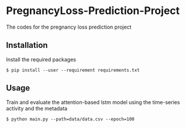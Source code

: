 # PregnancyLoss-Prediction-Project
The codes for the pregnancy loss prediction project

## Installation
Install the required packages
    
    $ pip install --user --requirement requirements.txt
    
## Usage
Train and evaluate the attention-based lstm model using the time-series activity and the metadata
    
    $ python main.py --path=data/data.csv --epoch=100

